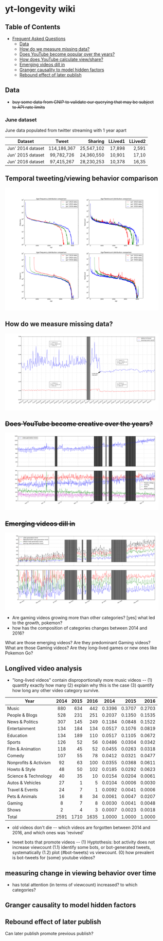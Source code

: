 # yt-longevity wiki

## Table of Contents

  * [Frequent Asked Questions](#yt-longevity-wiki)
    * [Data](#data)
    * [How do we measure missing data?](#)
    * [Does YouTube become popular over the years?](#)
    * [How does YouTube calculate view/share?](#)
    * [Emerging videos dill in](#)
    * [Granger causality to model hidden factors](#)
    * [Rebound effect of later publish](#)

## Data

* ~~buy some data from GNIP to validate our querying that may be subject to API rate limits~~

### June dataset

June data populated from twitter streaming with 1 year apart

| Dataset           | Tweet       | Sharing    | LLived1 | LLived2|
| ----------------- |:-----------:| ----------:| -------:| ------:|
| Jun' 2014 dataset | 114,186,367 | 25,547,102 | 17,898  | 2,591  |
| Jun' 2015 dataset | 99,782,726  | 24,360,550 | 10,901  | 17,10  |
| Jun' 2016 dataset | 97,415,267  | 28,230,253 | 10,378  | 16,35  |


## Temporal tweeting/viewing behavior comparison
![temporal diff age distribution](img/jun_data_with_3_years_apart.png)

## How do we measure missing data?
![approximate missing period](img/approximate_missing_period.png)

## ~~Does YouTube become creative over the years?~~
![temporal youtube upload change](img/temporal_youtube_upload_change.png)

## ~~Emerging videos dill in~~
![video generation growth breakdown](img/video_generation_growth_breakdown.png)
* Are gaming videos growing more than other categories? [yes] what led to the growth, pokemon?
* how has the composition of categories changes between 2014 and 2016?


What are those emerging videos? Are they predominant Gaming videos? What are those Gaming videos? Are they long-lived games or new ones like Pokemon Go?

## Longlived video analysis
* "long-lived videos" contain disproportionally more music videos -- (1) quantify exactly how many (2) explain why this is the case (3) quantify how long any other video category survive.

| Year                  | 2014 | 2015 | 2016 | 2014   | 2015   | 2016   |
| --------------------- | :---:| ----:| ----:| :-----:| ------:| ------:|
| Music                 | 880  | 634  | 442  | 0.3396 | 0.3707 | 0.2703 |
| People & Blogs        | 528  | 231  | 251  | 0.2037 | 0.1350 | 0.1535 |
| News & Politics       | 307  | 145  | 249  | 0.1184 | 0.0848 | 0.1522 |
| Entertainment         | 134  | 184  | 134  | 0.0517 | 0.1076 | 0.0819 |
| Education             | 134  | 189  | 110  | 0.0517 | 0.1105 | 0.0672 |
| Sports                | 126  | 52   | 56   | 0.0486 | 0.0304 | 0.0342 |
| Film & Animation      | 118  | 45   | 52   | 0.0455 | 0.0263 | 0.0318 |
| Comedy                | 107  | 55   | 78   | 0.0412 | 0.0321 | 0.0477 |
| Nonprofits & Activism | 92   | 63   | 100  | 0.0355 | 0.0368 | 0.0611 |
| Howto & Style         | 48   | 50   | 102  | 0.0185 | 0.0292 | 0.0623 |
| Science & Technology  | 40   | 35   | 10   | 0.0154 | 0.0204 | 0.0061 |
| Autos & Vehicles      | 27   | 1    | 5    | 0.0104 | 0.0006 | 0.0030 |
| Travel & Events       | 24   | 7    | 1    | 0.0092 | 0.0041 | 0.0006 |
| Pets & Animals        | 16   | 8    | 34   | 0.0061 | 0.0047 | 0.0207 |
| Gaming                | 8    | 7    | 8    | 0.0030 | 0.0041 | 0.0048 |
| Shows                 | 2    | 4    | 3    | 0.0007 | 0.0023 | 0.0018 |
| Total                 | 2591 | 1710 | 1635 | 1.0000 | 1.0000 | 1.0000 |

* old videos don't die -- which videos are forgotten between 2014 and 2016, and which ones was 'revived'

* tweet bots that promote videos -- (1) Hyptothesis: bot activity does not increase viewcount (1.1) identify some bots, or bot-generated tweets, systematically (1.2) plot (#bot-tweets) vs viewcount.  (0) how prevalent is bot-tweets for (some) youtube videos?

## measuring change in viewing behavior over time

* has total attention (in terms of viewcount) increased? to which categories?

## Granger causality to model hidden factors

## Rebound effect of later publish

Can later publish promote previous publish?

